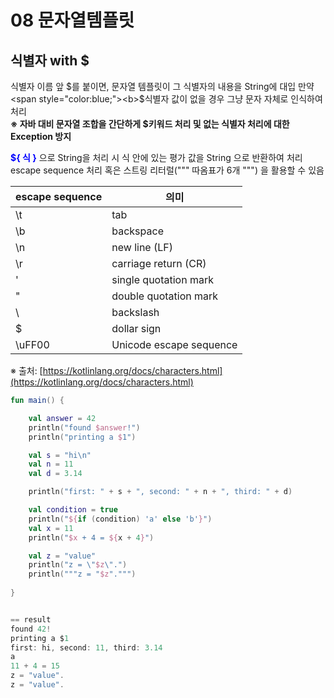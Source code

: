 # 08 문자열템플릿

## 식별자 with $
식별자 이름 앞 $를 붙이면, 문자열 템플릿이 그 식별자의 내용을 String에 대입  
만약 <span style="color:blue;"><b>$식별자</b></span> 값이 없을 경우 그냥 문자 자체로 인식하여 처리  
<b>※ 자바 대비 문자열 조합을 간단하게 $키워드 처리 및 없는 식별자 처리에 대한 Exception 방지</b>

<span style="color:blue;"><b>${  식  }</b></span> 으로 String을 처리 시 식 안에 있는 평가 값을 String 으로 반환하여 처리  
escape sequence 처리 혹은 스트링 리터럴("""  따옴표가 6개   """) 을 활용할 수 있음

| escape sequence | 의미                      |
|-----------------|-------------------------|
| \t              | tab                     |
| \b              | backspace               |
| \n              | new line (LF)           |
| \r              | carriage return (CR)    |
| \'              | single quotation mark   |
| \"              | double quotation mark   |
| \\              | backslash               |
| \$              | dollar sign             |
| \uFF00          | Unicode escape sequence |
※ 출처: [https://kotlinlang.org/docs/characters.html](https://kotlinlang.org/docs/characters.html)


```kotlin
fun main() {

    val answer = 42
    println("found $answer!")
    println("printing a $1")

    val s = "hi\n"
    val n = 11
    val d = 3.14

    println("first: " + s + ", second: " + n + ", third: " + d)

    val condition = true
    println("${if (condition) 'a' else 'b'}")
    val x = 11
    println("$x + 4 = ${x + 4}")

    val z = "value"
    println("z = \"$z\".")
    println("""z = "$z".""")
    
}


== result
found 42!
printing a $1
first: hi, second: 11, third: 3.14
a
11 + 4 = 15
z = "value".
z = "value".
```